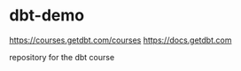 # dbt-demo

https://courses.getdbt.com/courses
https://docs.getdbt.com

repository for the dbt course
